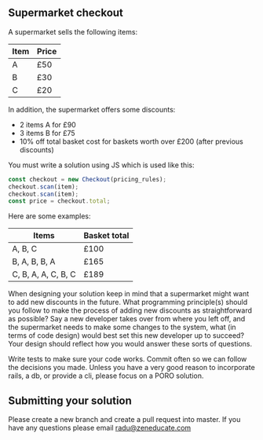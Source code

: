 ## Supermarket checkout

A supermarket sells the following items:

| Item | Price |
| ---- | ----- |
| A    | £50   |
| B    | £30   |
| C    | £20   |

In addition, the supermarket offers some discounts:

- 2 items A for £90
- 3 items B for £75
- 10% off total basket cost for baskets worth over £200 (after previous discounts)

You must write a solution using JS which is used like this:

```js
const checkout = new Checkout(pricing_rules);
checkout.scan(item);
checkout.scan(item);
const price = checkout.total;
```

Here are some examples:

| Items               | Basket total |
| ------------------- | ------------ |
| A, B, C             | £100         |
| B, A, B, B, A       | £165         |
| C, B, A, A, C, B, C | £189         |

When designing your solution keep in mind that a supermarket might want to add new discounts in the future. What programming principle(s) should you follow to make the process of adding new discounts as straightforward as possible? Say a new developer takes over from where you left off, and the supermarket needs to make some changes to the system, what (in terms of code design) would best set this new developer up to succeed? Your design should reflect how you would answer these sorts of questions.

Write tests to make sure your code works. Commit often so we can follow the decisions you made. Unless you have a very good reason to incorporate rails, a db, or provide a cli, please focus on a PORO solution.

## Submitting your solution

Please create a new branch and create a pull request into master. If you have any questions please email radu@zeneducate.com
